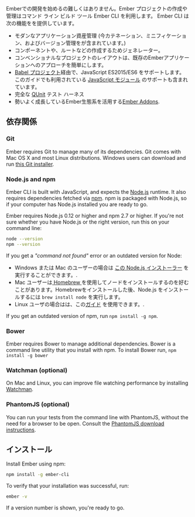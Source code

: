 Emberでの開発を始めるの難しくはありません。Ember プロジェクトの作成や管理はコマンド ライン ビルド ツール Ember CLI を利用します。 Ember CLI は次の機能をを提供しています。

* モダンなアプリケーション資産管理 (今カテネーション、ミニフィケーション、およびバージョン管理をが含まれています。)
* コンポーネントや、ルートなどの作成するためジェネレーター。
* コンベンショナルなプロジェクトのレイアウトは、既存のEmberアプリケーションへのアプローチを簡単にします。
* [Babel プロジェクト](http://babeljs.io/docs/learn-es2015/)経由で、JavaScript ES2015/ES6 をサポートします。 このガイドでも利用されている [JavaScript モジュール](http://exploringjs.com/es6/ch_modules.html) のサポートも含まれています。
* 完全な [QUnit](https://qunitjs.com/) テスト ハーネス
* 勢いよく成長しているEmber生態系を活用する[Ember Addons](https://emberobserver.com/).

## 依存関係

### Git

Ember requires Git to manage many of its dependencies. Git comes with Mac OS X and most Linux distributions. Windows users can download and run [this Git installer](http://git-scm.com/download/win).

### Node.js and npm

Ember CLI is built with JavaScript, and expects the [Node.js](https://nodejs.org/) runtime. It also requires dependencies fetched via [npm](https://www.npmjs.com/). npm is packaged with Node.js, so if your computer has Node.js installed you are ready to go.

Ember requires Node.js 0.12 or higher and npm 2.7 or higher. If you're not sure whether you have Node.js or the right version, run this on your command line:

```bash
node --version
npm --version
```

If you get a *"command not found"* error or an outdated version for Node:

* Windows または Mac のユーザーの場合は [この Node.js インストーラー](http://nodejs.org/download/) を実行することができます。.
* Mac ユーザーは[ Homebrew ](http://brew.sh/) を使用してノードをインストールするのを好むことがあります。Homebrewをインストールした後、Node.js をインストールするには `brew install node` を実行します。
* Linux ユーザの場合はは、この[ガイド](https://github.com/joyent/node/wiki/Installing-Node.js-via-package-manager) を使用できます。.

If you get an outdated version of npm, run `npm install -g npm`.

### Bower

Ember requires Bower to manage additional dependencies. Bower is a command line utility that you install with npm. To install Bower run, ```npm install -g bower```

### Watchman (optional)

On Mac and Linux, you can improve file watching performance by installing [Watchman](https://facebook.github.io/watchman/docs/install.html).

### PhantomJS (optional)

You can run your tests from the command line with PhantomJS, without the need for a browser to be open. Consult the [PhantomJS download instructions](http://phantomjs.org/download.html).

## インストール

Install Ember using npm:

```bash
npm install -g ember-cli
```

To verify that your installation was successful, run:

```bash
ember -v
```

If a version number is shown, you're ready to go.